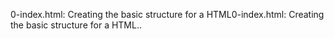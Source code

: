 0-index.html: Creating the basic structure for a HTML0-index.html: Creating the basic structure for a HTML..
